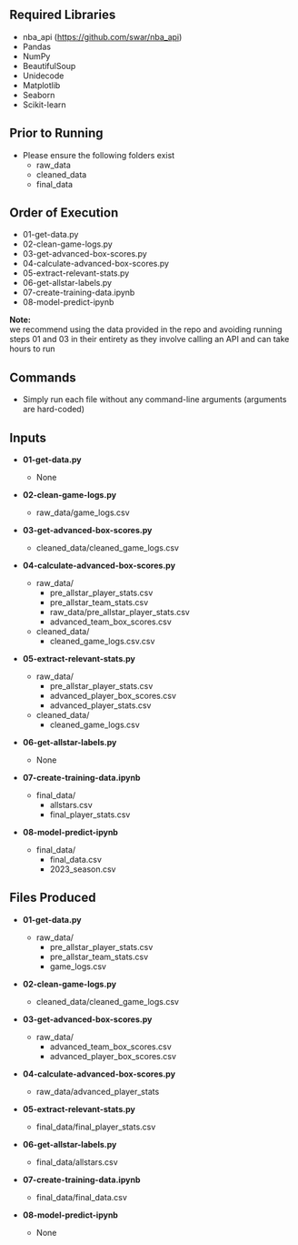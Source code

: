 ## Required Libraries
- nba_api (https://github.com/swar/nba_api)
- Pandas
- NumPy
- BeautifulSoup
- Unidecode
- Matplotlib
- Seaborn
- Scikit-learn

## Prior to Running
* Please ensure the following folders exist
  * raw_data
  * cleaned_data
  * final_data

## Order of Execution
- 01-get-data.py
- 02-clean-game-logs.py
- 03-get-advanced-box-scores.py
- 04-calculate-advanced-box-scores.py
- 05-extract-relevant-stats.py
- 06-get-allstar-labels.py
- 07-create-training-data.ipynb
- 08-model-predict-ipynb

**Note:** <br>
we recommend using the data provided in the repo and avoiding running steps 01 and 03 in their entirety as they involve 
calling an API and can take hours to run  

## Commands
- Simply run each file without any command-line arguments (arguments are hard-coded)

## Inputs
- **01-get-data.py**
  - None


- **02-clean-game-logs.py**
  - raw_data/game_logs.csv


- **03-get-advanced-box-scores.py**
  - cleaned_data/cleaned_game_logs.csv


- **04-calculate-advanced-box-scores.py**
  - raw_data/
    - pre_allstar_player_stats.csv
    - pre_allstar_team_stats.csv
    - raw_data/pre_allstar_player_stats.csv
    - advanced_team_box_scores.csv
  - cleaned_data/
    - cleaned_game_logs.csv.csv


- **05-extract-relevant-stats.py**
  - raw_data/
    - pre_allstar_player_stats.csv
    - advanced_player_box_scores.csv
    - advanced_player_stats.csv
  - cleaned_data/
    - cleaned_game_logs.csv


- **06-get-allstar-labels.py**
  - None


- **07-create-training-data.ipynb**
  - final_data/
    - allstars.csv
    - final_player_stats.csv


- **08-model-predict-ipynb**
  - final_data/
    - final_data.csv
    - 2023_season.csv


## Files Produced
- **01-get-data.py**
  - raw_data/
    - pre_allstar_player_stats.csv
    - pre_allstar_team_stats.csv
    - game_logs.csv


- **02-clean-game-logs.py**
  - cleaned_data/cleaned_game_logs.csv

  
- **03-get-advanced-box-scores.py**
  - raw_data/
    - advanced_team_box_scores.csv
    - advanced_player_box_scores.csv


- **04-calculate-advanced-box-scores.py**
  - raw_data/advanced_player_stats


- **05-extract-relevant-stats.py**
  - final_data/final_player_stats.csv


- **06-get-allstar-labels.py**
  - final_data/allstars.csv


- **07-create-training-data.ipynb**
  - final_data/final_data.csv


- **08-model-predict-ipynb**
  - None
